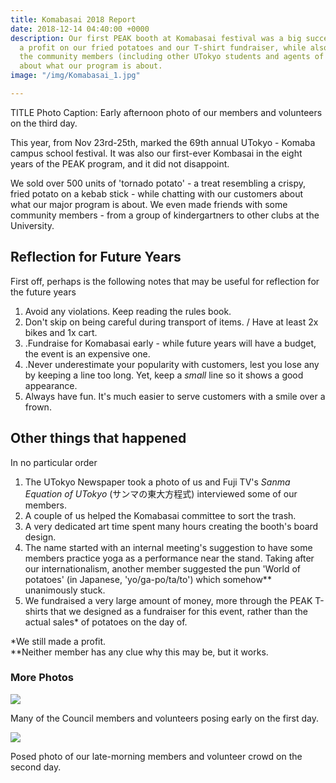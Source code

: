 ```yaml
---
title: Komabasai 2018 Report
date: 2018-12-14 04:40:00 +0000
description: Our first PEAK booth at Komabasai festival was a big success. We turned
  a profit on our fried potatoes and our T-shirt fundraiser, while also informing
  the community members (including other UTokyo students and agents of the media)
  about what our program is about.
image: "/img/Komabasai_1.jpg"

---
```

TITLE Photo Caption: Early afternoon photo of our members and volunteers on the third day.

This year, from Nov 23rd-25th, marked the 69th annual UTokyo - Komaba campus school festival. It was also our first-ever Kombasai in the eight years of the PEAK program, and it did not disappoint.

We sold over 500 units of 'tornado potato' - a treat resembling a crispy, fried potato on a kebab stick - while chatting with our customers about what our major program is about. We even made friends with some community members - from a group of kindergartners to other clubs at the University.

## Reflection for Future Years

First off, perhaps is the following notes that may be useful for reflection for the future years

1. Avoid any violations. Keep reading the rules book.
2. Don't skip on being careful during transport of items. / Have at least 2x bikes and 1x cart.
3. .Fundraise for Komabasai early - while future years will have a budget, the event is an expensive one.
4. .Never underestimate your popularity with customers, lest you lose any by keeping a line too long. Yet, keep a _small_ line so it shows a good appearance.
5. Always have fun. It's much easier to serve customers with a smile over a frown.

## Other things that happened

In no particular order

1. The UTokyo Newspaper took a photo of us and Fuji TV's _Sanma Equation of UTokyo_ (サンマの東大方程式) interviewed some of our members.
2. A couple of us helped the Komabasai committee to sort the trash.
3. A very dedicated art time spent many hours creating the booth's board design.
4. The name started with an internal meeting's suggestion to have some members practice yoga as a performance near the stand. Taking after our internationalism, another member suggested the pun 'World of potatoes' (in Japanese, 'yo/ga-po/ta/to') which somehow** unanimously stuck.
5. We fundraised a very large amount of money, more through the PEAK T-shirts that we designed as a fundraiser for this event, rather than the actual sales* of potatoes on the day of.

\*We still made a profit.  
\**Neither member has any clue why this may be, but it works.

### More Photos

![](/img/Komabasai_3.jpg)

Many of the Council members and volunteers posing early on the first day.

![](/img/Komabasai_2.jpg)

Posed photo of our late-morning members and volunteer crowd on the second day.